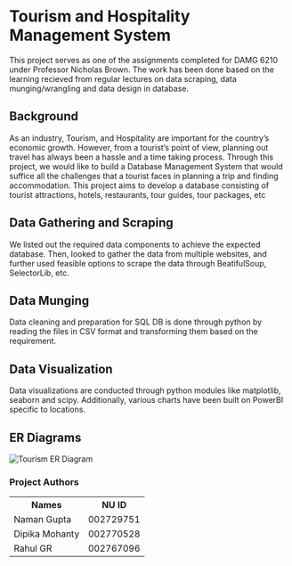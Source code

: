 # Tourism and Hospitality Management System 

This project serves as one of the assignments completed for DAMG 6210 under Professor Nicholas Brown. The work has been done based on the learning recieved from regular lectures on data scraping, data munging/wrangling and data design in database.

## Background
As an industry, Tourism, and Hospitality are important for the country’s economic growth. However, from a tourist’s point of view, planning out travel has always been a hassle and a time taking process. Through this project, we would like to build a Database Management System that would suffice all the challenges that a tourist faces in planning a trip and finding accommodation. This project aims to develop a database consisting of tourist attractions, hotels, restaurants, tour guides, tour packages, etc 

## Data Gathering and Scraping 
We listed out the required data components to achieve the expected database. Then, looked to gather the data from multiple websites, and further used feasible options to scrape the data through BeatifulSoup, SelectorLib, etc.  

## Data Munging 
Data cleaning and preparation for SQL DB is done through python by reading the files in CSV format and transforming them based on the requirement. 

## Data Visualization
Data visualizations are conducted through python modules like matplotlib, seaborn and scipy. Additionally, various charts have been built on PowerBI specific to locations.

## ER Diagrams
![Tourism ER Diagram](https://user-images.githubusercontent.com/113845871/207751130-3a7bdd72-bfad-40a3-a179-279caf459f6d.png)


### Project Authors
<table>
  <tr>
    <th>Names</th>
    <th>NU ID</th>
  </tr>
  <tr>
    <td>Naman Gupta</td>
    <td>002729751</td>
  </tr>
  <tr>
    <td>Dipika Mohanty</td>
    <td>002770528</td>
  </tr>
  <tr>
    <td>Rahul GR</td>
    <td>002767096</td>
  </tr>
</table>
